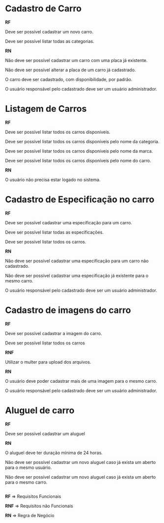 # Cadastro de Carro

**RF**

Deve ser possível cadastrar um novo carro.

Deve ser possível listar todas as categorias.

**RN**

Não deve ser possível cadastrar um carro com uma placa já existente.

Não deve ser possível alterar a placa de um carro já cadastrado.

O carro deve ser cadastrado, com disponibilidade, por padrão.

O usuário responsável pelo cadastrado deve ser um usuário administrador.


# Listagem de Carros

**RF**

Deve ser possível listar todos os carros disponíveis.

Deve ser possível listar todos os carros disponíveis pelo nome da categoria.

Deve ser possível listar todos os carros disponíveis pelo nome da marca.

Deve ser possível listar todos os carros disponíveis pelo nome do carro.

**RN**

O usuário não precisa estar logado no sistema.


# Cadastro de Especificação no carro

**RF**

Deve ser possível cadastrar uma especificação para um carro.

Deve ser possível listar todas as especificações.

Deve ser possível listar todos os carros.

**RN**

Não deve ser possível cadastrar uma especificação para um carro não cadastrado.

Não deve ser possível cadastrar uma especificação já existente para o mesmo carro.

O usuário responsável pelo cadastrado deve ser um usuário administrador.


# Cadastro de imagens do carro

**RF**

Deve ser possível cadastrar a imagem do carro.

Deve ser possível listar todos os carros

**RNF**

Utilizar o multer para upload dos arquivos.

**RN**

O usuário deve poder cadastrar mais de uma imagem para o mesmo carro.

O usuário responsável pelo cadastrado deve ser um usuário administrador.


# Aluguel de carro

**RF**

Deve ser possível cadastrar um aluguel

**RN**

O aluguel deve ter duração mínima de 24 horas.

Não deve ser possível cadastrar um novo aluguel caso já exista um aberto para o mesmo usuário.

Não deve ser possível cadastrar um novo aluguel caso já exista um aberto para o mesmo carro.


##

**RF** => Requisitos Funcionais 

**RNF** => Requisitos não Funcionais 

**RN** => Regra de Negócio

##
